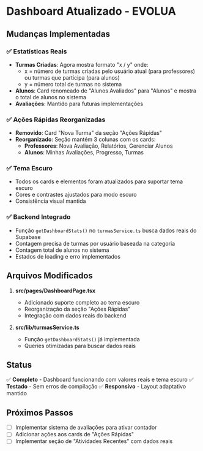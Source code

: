 # Dashboard Atualizado - EVOLUA

## Mudanças Implementadas

### ✅ Estatísticas Reais
- **Turmas Criadas**: Agora mostra formato "x / y" onde:
  - x = número de turmas criadas pelo usuário atual (para professores) ou turmas que participa (para alunos)
  - y = número total de turmas no sistema
- **Alunos**: Card renomeado de "Alunos Avaliados" para "Alunos" e mostra o total de alunos no sistema
- **Avaliações**: Mantido para futuras implementações

### ✅ Ações Rápidas Reorganizadas
- **Removido**: Card "Nova Turma" da seção "Ações Rápidas"
- **Reorganizado**: Seção mantém 3 colunas com os cards:
  - **Professores**: Nova Avaliação, Relatórios, Gerenciar Alunos
  - **Alunos**: Minhas Avaliações, Progresso, Turmas

### ✅ Tema Escuro
- Todos os cards e elementos foram atualizados para suportar tema escuro
- Cores e contrastes ajustados para modo escuro
- Consistência visual mantida

### ✅ Backend Integrado
- Função `getDashboardStats()` no `turmasService.ts` busca dados reais do Supabase
- Contagem precisa de turmas por usuário baseada na categoria
- Contagem total de alunos no sistema
- Estados de loading e erro implementados

## Arquivos Modificados

1. **src/pages/DashboardPage.tsx**
   - Adicionado suporte completo ao tema escuro
   - Reorganização da seção "Ações Rápidas"
   - Integração com dados reais do backend

2. **src/lib/turmasService.ts**
   - Função `getDashboardStats()` já implementada
   - Queries otimizadas para buscar dados reais

## Status

✅ **Completo** - Dashboard funcionando com valores reais e tema escuro
✅ **Testado** - Sem erros de compilação
✅ **Responsivo** - Layout adaptativo mantido

## Próximos Passos

- [ ] Implementar sistema de avaliações para ativar contador
- [ ] Adicionar ações aos cards de "Ações Rápidas"
- [ ] Implementar seção de "Atividades Recentes" com dados reais
